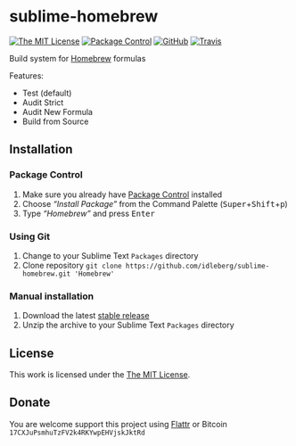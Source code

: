 # sublime-homebrew

[![The MIT License](https://img.shields.io/badge/license-MIT-orange.svg?style=flat-square)](http://opensource.org/licenses/MIT)
[![Package Control](https://packagecontrol.herokuapp.com/downloads/Pynsist.svg?style=flat-square)](https://packagecontrol.io/packages/Pynsist)
[![GitHub](https://img.shields.io/github/release/idleberg/sublime-homebrew.svg?style=flat-square)](https://github.com/idleberg/sublime-homebrew/releases)
[![Travis](https://img.shields.io/travis/idleberg/sublime-homebrew.svg?style=flat-square)](https://travis-ci.org/idleberg/sublime-homebrew)

Build system for [Homebrew](https://brew.sh/) formulas

Features:

- Test (default)
- Audit Strict
- Audit New Formula
- Build from Source

## Installation

### Package Control

1. Make sure you already have [Package Control](https://packagecontrol.io/) installed
2. Choose *“Install Package”* from the Command Palette (<kbd>Super</kbd>+<kbd>Shift</kbd>+<kbd>p</kbd>)
3. Type *“Homebrew”* and press <kbd>Enter</kbd>

### Using Git

1. Change to your Sublime Text `Packages` directory
2. Clone repository `git clone https://github.com/idleberg/sublime-homebrew.git 'Homebrew'`

### Manual installation

1. Download the latest [stable release](https://github.com/idleberg/sublime-homebrew/releases)
2. Unzip the archive to your Sublime Text `Packages` directory

## License

This work is licensed under the [The MIT License](LICENSE).

## Donate

You are welcome support this project using [Flattr](https://flattr.com/submit/auto?user_id=idleberg&url=https://github.com/idleberg/sublime-homebrew) or Bitcoin `17CXJuPsmhuTzFV2k4RKYwpEHVjskJktRd`
